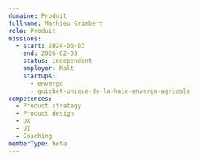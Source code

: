 ```yaml
---
domaine: Produit
fullname: Mathieu Grimbert
role: Produit
missions:
  - start: 2024-06-03
    end: 2026-02-03
    status: independent
    employer: Malt
    startups:
      - envergo
      - guichet-unique-de-la-haie-envergo-agricole
competences:
  - Product strategy
  - Product design
  - UX
  - UI
  - Coaching
memberType: beta
---
```

